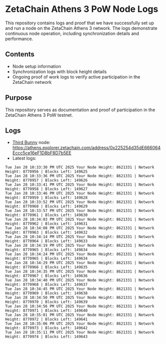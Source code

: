 # ZetaChain Athens 3 PoW Node Logs
This repository contains logs and proof that we have successfully set up and run a node on the ZetaChain Athens 3 network. The logs demonstrate continuous node operation, including synchronization details and performance.

## Contents
- Node setup information
- Synchronization logs with block height details
- Ongoing proof of work logs to verify active participation in the ZetaChain network

## Purpose
This repository serves as documentation and proof of participation in the ZetaChain Athens 3 PoW testnet.

## Logs

- [Third Bunny](https://thirdbunny.xyz/) node: https://athens.explorer.zetachain.com/address/0x225254d35dE666064Eccc5ce16eF1D8bF8D7b5EE
- Latest logs:
```
Tue Jan 28 10:33:30 PM UTC 2025 Your Node Height: 8621331 | Network Height: 8770956 | Blocks Left: 149625
Tue Jan 28 10:33:36 PM UTC 2025 Your Node Height: 8621331 | Network Height: 8770957 | Blocks Left: 149626
Tue Jan 28 10:33:41 PM UTC 2025 Your Node Height: 8621331 | Network Height: 8770958 | Blocks Left: 149627
Tue Jan 28 10:33:46 PM UTC 2025 Your Node Height: 8621331 | Network Height: 8770959 | Blocks Left: 149628
Tue Jan 28 10:33:52 PM UTC 2025 Your Node Height: 8621331 | Network Height: 8770960 | Blocks Left: 149629
Tue Jan 28 10:33:57 PM UTC 2025 Your Node Height: 8621331 | Network Height: 8770961 | Blocks Left: 149630
Tue Jan 28 10:34:03 PM UTC 2025 Your Node Height: 8621331 | Network Height: 8770962 | Blocks Left: 149631
Tue Jan 28 10:34:08 PM UTC 2025 Your Node Height: 8621331 | Network Height: 8770963 | Blocks Left: 149632
Tue Jan 28 10:34:14 PM UTC 2025 Your Node Height: 8621331 | Network Height: 8770964 | Blocks Left: 149633
Tue Jan 28 10:34:19 PM UTC 2025 Your Node Height: 8621331 | Network Height: 8770965 | Blocks Left: 149634
Tue Jan 28 10:34:24 PM UTC 2025 Your Node Height: 8621331 | Network Height: 8770965 | Blocks Left: 149634
Tue Jan 28 10:34:29 PM UTC 2025 Your Node Height: 8621331 | Network Height: 8770966 | Blocks Left: 149635
Tue Jan 28 10:34:35 PM UTC 2025 Your Node Height: 8621331 | Network Height: 8770967 | Blocks Left: 149636
Tue Jan 28 10:34:40 PM UTC 2025 Your Node Height: 8621331 | Network Height: 8770968 | Blocks Left: 149637
Tue Jan 28 10:34:45 PM UTC 2025 Your Node Height: 8621331 | Network Height: 8770969 | Blocks Left: 149638
Tue Jan 28 10:34:50 PM UTC 2025 Your Node Height: 8621331 | Network Height: 8770970 | Blocks Left: 149639
Tue Jan 28 10:34:56 PM UTC 2025 Your Node Height: 8621331 | Network Height: 8770971 | Blocks Left: 149640
Tue Jan 28 10:35:01 PM UTC 2025 Your Node Height: 8621331 | Network Height: 8770972 | Blocks Left: 149641
Tue Jan 28 10:35:06 PM UTC 2025 Your Node Height: 8621331 | Network Height: 8770973 | Blocks Left: 149642
Tue Jan 28 10:35:11 PM UTC 2025 Your Node Height: 8621331 | Network Height: 8770974 | Blocks Left: 149643
```
